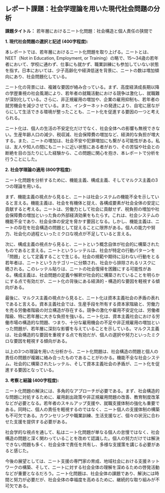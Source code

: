 ## レポート課題：社会学理論を用いた現代社会問題の分析

**課題タイトル：** 若年層におけるニート化問題：社会構造と個人責任の狭間で

**1. 現代社会問題の選択と記述 (400字程度):**

本レポートでは、若年層におけるニート化問題を取り上げる。ニートとは、NEET（Not in Education, Employment, or Training）の略で、15～34歳の若年者において、学校に通わず、仕事にも就かず、職業訓練にも参加していない状態を指す。日本においては、少子高齢化や経済低迷を背景に、ニートの数は増加傾向にあり、社会問題化している。

ニート化の背景には、複雑な要因が絡み合っている。まず、高度経済成長期以降の学歴重視の社会風潮により、若年者の就職活動における競争は激化し、就職難が深刻化している。さらに、非正規雇用の増加や、企業の雇用抑制も、若年者の就労機会を減少させている。また、インターネットの発達により、自宅に居ながらにして生活できる環境が整ったことも、ニート化を促進する要因の一つと考えられる。

ニート化は、個人の生活の不安定化だけでなく、社会全体への影響も無視できない。生産年齢人口の減少、税収減、社会保障費の増加など、経済的な負担が増大する。また、ニートの増加は、社会不安や犯罪増加にも繋がる可能性がある。私は、友人や知人の間にもニートに近い状態にある者がおり、その苦悩や社会との断絶を目の当たりにした経験から、この問題に関心を抱き、本レポートで分析を行うことにした。


**2. 社会学理論の適用 (800字程度):**

ニート化問題を分析するために、機能主義、構成主義、そしてマルクス主義の3つの理論を用いる。

まず、機能主義の視点から見ると、ニートは社会システムの機能不全を示していると言える。機能主義は、社会を有機体と捉え、各構成要素が社会全体の安定に貢献すると考える。ニートは、労働力として社会に貢献せず、税負担の増加や社会保障費の増加といった負の外部経済効果をもたらす。これは、社会システムの機能不全であり、社会全体の安定を脅かす要因となる。しかし、機能主義は、ニートの存在を社会構造の問題として捉えることに限界がある。個人の能力や努力、社会化の過程といったミクロな視点が不足していると言える。

次に、構成主義の視点から見ると、ニートという概念自体が社会的に構築されたものであると言える。ニートというレッテルは、社会が特定の行動パターンを「問題」として定義することで生じる。社会の規範や期待に沿わない行動をとる若年者は、ニートというカテゴリーに分類され、社会から排除されるリスクに晒される。このレッテル貼りは、ニートの社会復帰を困難にする可能性がある。構成主義は、社会問題の定義や解釈が社会的に構築されていることを明らかにする点で有効だが、ニート化の背後にある経済的・構造的な要因を軽視する傾向がある。

最後に、マルクス主義の視点から見ると、ニート化は資本主義社会の矛盾の表れであると言える。資本主義社会では、生産手段を所有する資本家階級と、労働力を売る労働者階級の対立構造が存在する。競争の激化や雇用不安定化は、労働者階級、特に若年層に大きな負担を強いる。ニート化は、資本主義社会における労働市場の構造的な問題、つまり、十分な雇用機会の不足や非正規雇用の増加といった問題が、若年層に深刻な影響を与えていることを示している。マルクス主義は、社会構造的な要因を重視する点で有効だが、個人の選択や努力といったミクロな要因を軽視する傾向がある。

以上の3つの理論を用いた分析から、ニート化問題は、社会構造の問題と個人の責任の問題が複雑に絡み合ったものであることがわかる。機能不全な社会システム、社会的に構築されたレッテル、そして資本主義社会の矛盾が、ニート化を促進する要因となっている。


**3. 考察と結論 (400字程度):**

ニート化問題の解決には、多角的なアプローチが必要である。まず、社会構造的な問題に対処するために、雇用創出政策や非正規雇用問題の改善、教育制度改革などが必要となる。若年者のスキルアップ支援や、就職支援体制の強化も重要である。同時に、個人の責任を軽視するのではなく、ニート個人の支援体制の構築も不可欠である。カウンセリングや職業訓練、生活支援など、個々の状況に合わせた支援を提供する必要がある。

社会学的な視点を通して、私はニート化問題が単なる個人の怠慢ではなく、社会構造の問題と深く関わっていることを改めて認識した。個人の努力だけでは解決できない問題も多く、社会全体で責任を共有し、多様な支援策を講じる必要があると感じた。

今後の展望としては、ニート支援の専門家の育成、地域社会における支援ネットワークの構築、そして、ニートに対する社会全体の理解を深めるための啓発活動などが重要となるだろう。ニート化問題は、社会全体の課題であり、解決には時間と努力が必要だが、社会全体の幸福度を高めるために、継続的な取り組みが不可欠である。
